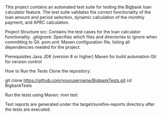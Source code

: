 This project contains an automated test suite for testing the Bigbank loan calculator feature. The test suite validates the correct functionality of the loan amount and period selection, dynamic calculation of the monthly payment, and APRC calculation.

Project Structure
src: Contains the test cases for the loan calculator functionality.
.gitignore: Specifies which files and directories to ignore when committing to Git.
pom.xml: Maven configuration file, listing all dependencies needed for the project.

Prerequisites
Java JDK (version 8 or higher)
Maven for build automation
Git for version control

How to Run the Tests
Clone the repository:

git clone https://github.com/yourusername/BigbankTests.git
cd BigbankTests

Run the tests using Maven: mvn test

Test reports are generated under the target/surefire-reports directory after the tests are executed.
